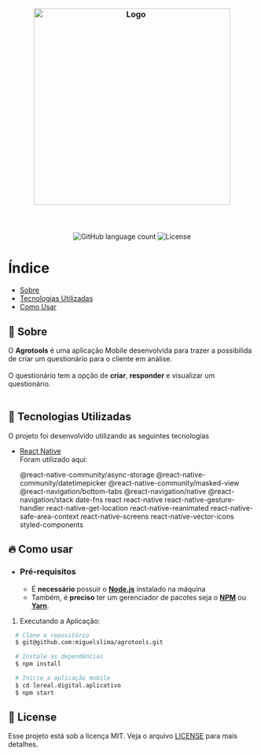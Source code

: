 <h3 align="center">
    <img alt="Logo" title="#logo" width="400px" src="https://agrotools.com.br/wp-content/uploads/2019/06/LogoAgrotoolsNew.png">
    <br><br>
    <br>
</h3>

<p align="center">
  <img alt="GitHub language count" src="https://img.shields.io/github/languages/count/miguelslima/agrotools?color=%2304D361">

  <img alt="License" src="https://img.shields.io/badge/license-MIT-brightgreen">

</p>

# Índice

- [Sobre](#sobre)
- [Tecnologias Utilizadas](#tecnologias-utilizadas)
- [Como Usar](#como-usar)

<a id="sobre"></a>

## :bookmark: Sobre

O <strong>Agrotools</strong> é uma aplicação Mobile desenvolvida para trazer a possibilida de criar um questionário para o cliente em análise.<br><br>
O questionário tem a opção de <strong>criar</strong>, <strong>responder</strong> e <string>visualizar</string> um questionário.
<br><br>

<a id="tecnologias-utilizadas"></a>

## :rocket: Tecnologias Utilizadas

O projeto foi desenvolvido utilizando as seguintes tecnologias

- [React Native](https://reactnative.dev/) <br>
  Foram utilizado aqui:

  @react-native-community/async-storage
  @react-native-community/datetimepicker
  @react-native-community/masked-view
  @react-navigation/bottom-tabs
  @react-navigation/native
  @react-navigation/stack
  date-fns
  react
  react-native
  react-native-gesture-handler
  react-native-get-location
  react-native-reanimated
  react-native-safe-area-context
  react-native-screens
  react-native-vector-icons
  styled-components

<a id="como-usar"></a>

## :fire: Como usar

- ### **Pré-requisitos**

  - É **necessário** possuir o **[Node.js](https://nodejs.org/en/)** instalado na máquina
  - Também, é **preciso** ter um gerenciador de pacotes seja o **[NPM](https://www.npmjs.com/)** ou **[Yarn](https://yarnpkg.com/)**.

1. Executando a Aplicação:

```sh
  # Clone o repositório
  $ git@github.com:miguelslima/agrotools.git

  # Instale as dependências
  $ npm install

  # Inicie a aplicação mobile
  $ cd loreal.digital.aplicativo
  $ npm start
```

## :memo: License

Esse projeto está sob a licença MIT. Veja o arquivo [LICENSE](LICENSE.md) para mais detalhes.
